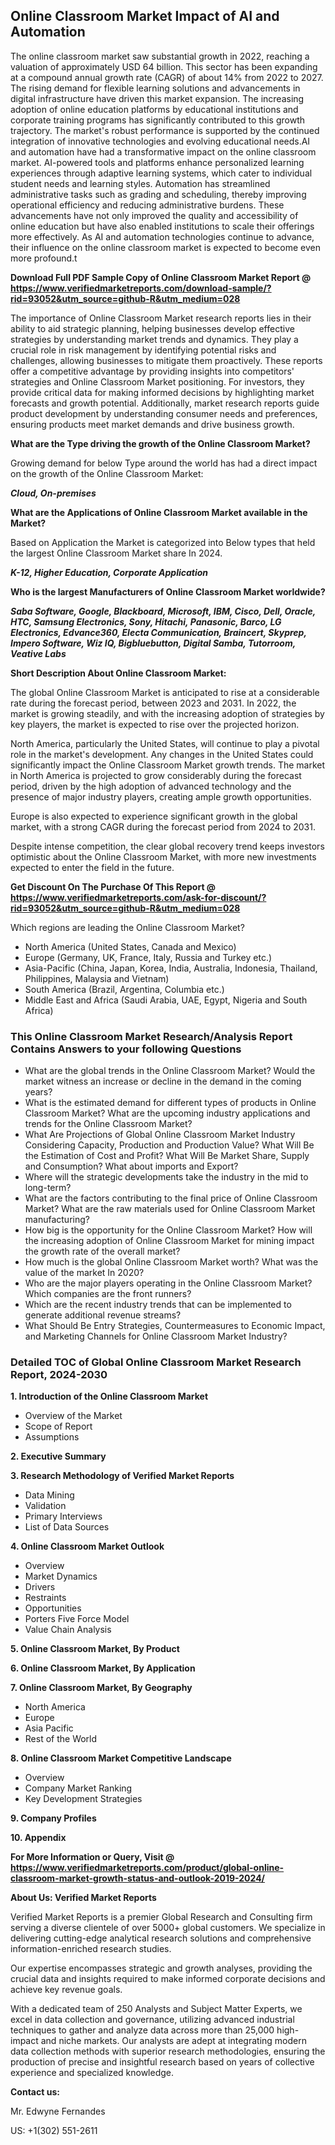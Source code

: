 <h2>Online Classroom Market Impact of AI and Automation</h2>The online classroom market saw substantial growth in 2022, reaching a valuation of approximately USD 64 billion. This sector has been expanding at a compound annual growth rate (CAGR) of about 14% from 2022 to 2027. The rising demand for flexible learning solutions and advancements in digital infrastructure have driven this market expansion. The increasing adoption of online education platforms by educational institutions and corporate training programs has significantly contributed to this growth trajectory. The market's robust performance is supported by the continued integration of innovative technologies and evolving educational needs.AI and automation have had a transformative impact on the online classroom market. AI-powered tools and platforms enhance personalized learning experiences through adaptive learning systems, which cater to individual student needs and learning styles. Automation has streamlined administrative tasks such as grading and scheduling, thereby improving operational efficiency and reducing administrative burdens. These advancements have not only improved the quality and accessibility of online education but have also enabled institutions to scale their offerings more effectively. As AI and automation technologies continue to advance, their influence on the online classroom market is expected to become even more profound.t</p><p id="" class=""><strong>Download Full PDF Sample Copy of Online Classroom Market Report @ <a href="https://www.verifiedmarketreports.com/download-sample/?rid=93052&utm_source=github-R&utm_medium=028" target="_blank">https://www.verifiedmarketreports.com/download-sample/?rid=93052&utm_source=github-R&utm_medium=028</a></strong></p><p>The importance of&nbsp;Online Classroom Market research reports lies in their ability to aid strategic planning, helping businesses develop effective strategies by understanding market trends and dynamics. They play a crucial role in risk management by identifying potential risks and challenges, allowing businesses to mitigate them proactively. These reports offer a competitive advantage by providing insights into competitors' strategies and Online Classroom Market positioning. For investors, they provide critical data for making informed decisions by highlighting market forecasts and growth potential. Additionally, market research reports guide product development by understanding consumer needs and preferences, ensuring products meet market demands and drive business growth.</p><p><strong>What are the&nbsp;Type driving the growth of the Online Classroom Market?</strong></p><p id="" class="">Growing demand for below Type around the world has had a direct impact on the growth of the Online Classroom Market:</p><em><strong>Cloud, On-premises</strong></em></p><strong>What are the&nbsp;Applications&nbsp;of Online Classroom Market available in the Market?</strong></p><p id="" class="">Based on Application the Market is categorized into Below types that held the largest Online Classroom Market share In 2024.</p><em><strong>K-12, Higher Education, Corporate Application</strong></em></p><strong>Who is the largest Manufacturers of Online Classroom Market worldwide?</strong></p><p><em><strong>Saba Software, Google, Blackboard, Microsoft, IBM, Cisco, Dell, Oracle, HTC, Samsung Electronics, Sony, Hitachi, Panasonic, Barco, LG Electronics, Edvance360, Electa Communication, Braincert, Skyprep, Impero Software, Wiz IQ, Bigbluebutton, Digital Samba, Tutorroom, Veative Labs</strong></em></p><p id="" class=""><strong>Short Description About Online Classroom Market:</strong></p><p>The global Online Classroom Market is anticipated to rise at a considerable rate during the forecast period, between 2023 and 2031. In 2022, the market is growing steadily, and with the increasing adoption of strategies by key players, the market is expected to rise over the projected horizon.</p><p>North America, particularly the United States, will continue to play a pivotal role in the market's development. Any changes in the United States could significantly impact the Online Classroom Market growth trends. The market in North America is projected to grow considerably during the forecast period, driven by the high adoption of advanced technology and the presence of major industry players, creating ample growth opportunities.</p><p>Europe is also expected to experience significant growth in the global market, with a strong CAGR during the forecast period from 2024 to 2031.</p><p>Despite intense competition, the clear global recovery trend keeps investors optimistic about the Online Classroom Market, with more new investments expected to enter the field in the future.</p><p id="" class=""><strong>Get Discount On The Purchase Of This Report @ <a href="https://www.verifiedmarketreports.com/ask-for-discount/?rid=93052&utm_source=github-R&utm_medium=028" target="_blank">https://www.verifiedmarketreports.com/ask-for-discount/?rid=93052&utm_source=github-R&utm_medium=028</a></strong></p>Which regions are leading the Online Classroom Market?</p><ul><li>North America (United States, Canada and Mexico)</li><li>Europe (Germany, UK, France, Italy, Russia and Turkey etc.)</li><li>Asia-Pacific (China, Japan, Korea, India, Australia, Indonesia, Thailand, Philippines, Malaysia and Vietnam)</li><li>South America (Brazil, Argentina, Columbia etc.)</li><li>Middle East and Africa (Saudi Arabia, UAE, Egypt, Nigeria and South Africa)</li></ul><h3 id="" class="">This Online Classroom Market Research/Analysis Report Contains Answers to your following Questions</h3><ul><li>What are the global trends in the Online Classroom Market? Would the market witness an increase or decline in the demand in the coming years?</li><li>What is the estimated demand for different types of products in Online Classroom Market? What are the upcoming industry applications and trends for the Online Classroom Market?</li><li>What Are Projections of Global Online Classroom Market Industry Considering Capacity, Production and Production Value? What Will Be the Estimation of Cost and Profit? What Will Be Market Share, Supply and Consumption? What about imports and Export?</li><li>Where will the strategic developments take the industry in the mid to long-term?</li><li>What are the factors contributing to the final price of Online Classroom Market? What are the raw materials used for Online Classroom Market manufacturing?</li><li>How big is the opportunity for the Online Classroom Market? How will the increasing adoption of Online Classroom Market for mining impact the growth rate of the overall market?</li><li>How much is the global Online Classroom Market worth? What was the value of the market In 2020?</li><li>Who are the major players operating in the Online Classroom Market? Which companies are the front runners?</li><li>Which are the recent industry trends that can be implemented to generate additional revenue streams?</li><li>What Should Be Entry Strategies, Countermeasures to Economic Impact, and Marketing Channels for Online Classroom Market Industry?</li></ul><h3 id="" class="">Detailed TOC of Global Online Classroom Market Research Report, 2024-2030</h3><p id="" class=""><strong>1. Introduction of the Online Classroom Market</strong></p><ul><li>Overview of the Market</li><li>Scope of Report</li><li>Assumptions</li></ul><p id="" class=""><strong>2. Executive Summary</strong></p><p id="" class=""><strong>3. Research Methodology of Verified Market Reports</strong></p><ul><li>Data Mining</li><li>Validation</li><li>Primary Interviews</li><li>List of Data Sources</li></ul><p id="" class=""><strong>4. Online Classroom Market Outlook</strong></p><ul><li>Overview</li><li>Market Dynamics</li><li>Drivers</li><li>Restraints</li><li>Opportunities</li><li>Porters Five Force Model</li><li>Value Chain Analysis</li></ul><p id="" class=""><strong>5. Online Classroom Market, By Product</strong></p><p id="" class=""><strong>6. Online Classroom Market, By Application</strong></p><p id="" class=""><strong>7. Online Classroom Market, By Geography</strong></p><ul><li>North America</li><li>Europe</li><li>Asia Pacific</li><li>Rest of the World</li></ul><p id="" class=""><strong>8. Online Classroom Market Competitive Landscape</strong></p><ul><li>Overview</li><li>Company Market Ranking</li><li>Key Development Strategies</li></ul><p id="" class=""><strong>9. Company Profiles</strong></p><p id="" class=""><strong>10. Appendix</strong></p><p id="" class=""><strong>For More Information or Query, Visit @ <a href="https://www.verifiedmarketreports.com/product/global-online-classroom-market-growth-status-and-outlook-2019-2024/" target="_blank">https://www.verifiedmarketreports.com/product/global-online-classroom-market-growth-status-and-outlook-2019-2024/</a></strong></p><p id="" class=""><strong>About Us: Verified Market Reports</strong></p><p id="" class="">Verified Market Reports is a premier Global Research and Consulting firm serving a diverse clientele of over 5000+ global customers. We specialize in delivering cutting-edge analytical research solutions and comprehensive information-enriched research studies.</p><p id="" class="">Our expertise encompasses strategic and growth analyses, providing the crucial data and insights required to make informed corporate decisions and achieve key revenue goals.</p><p id="" class="">With a dedicated team of 250 Analysts and Subject Matter Experts, we excel in data collection and governance, utilizing advanced industrial techniques to gather and analyze data across more than 25,000 high-impact and niche markets. Our analysts are adept at integrating modern data collection methods with superior research methodologies, ensuring the production of precise and insightful research based on years of collective experience and specialized knowledge.</p><p id="" class=""><strong>Contact us:</strong></p><p id="" class="">Mr. Edwyne Fernandes</p><p id="" class="">US: +1(302) 551-2611</p>